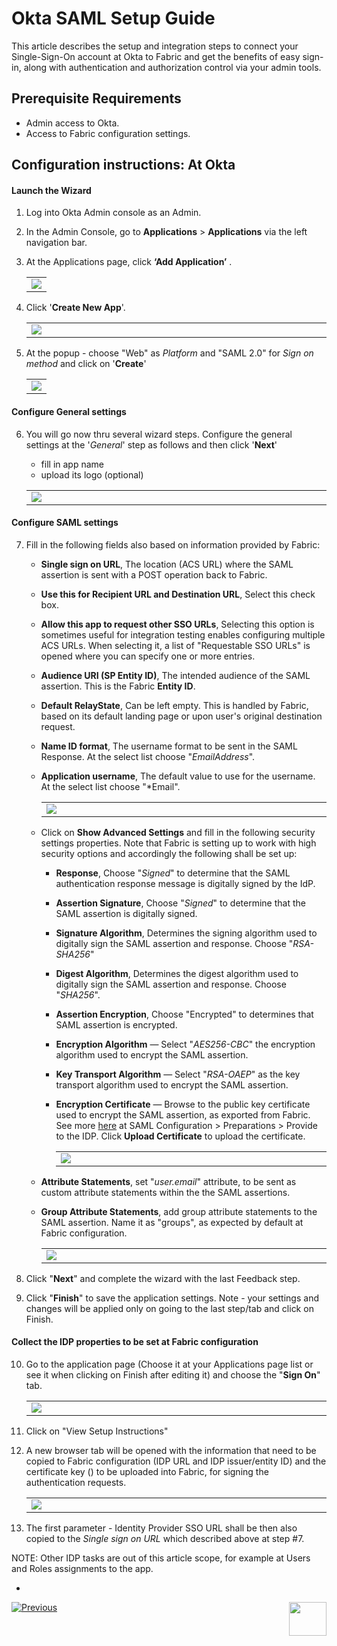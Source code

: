 # Okta SAML Setup Guide

This article describes the setup and integration steps to connect your Single-Sign-On account at Okta to Fabric and get the benefits of easy sign-in, along with authentication and authorization control via your admin tools.

## Prerequisite Requirements

- Admin access to Okta.
- Access to Fabric configuration settings.

## Configuration instructions: At Okta

#### Launch the Wizard

1. Log into Okta Admin console as an Admin. 

2. In the Admin Console, go to **Applications** > **Applications** via the left navigation bar.

3. At the Applications page, click **‘Add Application’** .

   <table>
   <tbody>
   <tr>
   	<td >
       <img src="images/15_okta1.png">
       </td>
   </tr>
   </tbody>
   </table>

   

4. Click '**Create New App**'.

   <table>
   <tbody>
   <tr>
   	<td width="700pxl">
       <img src="images/15_okta2.png">
       </td>
   </tr>
   </tbody>
   </table>

5. At the popup - choose "Web" as *Platform* and "SAML 2.0" for *Sign on method* and click on '**Create**'

   <table>
   <tbody>
   <tr>
   	<td>
       <img src="images/15_okta3.jpg">
       </td>
   </tr>
   </tbody>
   </table>

   

#### Configure General settings

6. You will go now thru several wizard steps. Configure the general settings at the '*General*' step as follows and then click '**Next**'

   - fill in app name 
   - upload its logo (optional) 

   <table>
   <tbody>
   <tr>
   	<td width="700pxl">
       <img src="images/15_okta4.jpg">
       </td>
   </tr>
   </tbody>
   </table>



#### Configure SAML settings

7. Fill in the following fields also based on information provided by Fabric:

   - **Single sign on URL**, The location (ACS URL) where the SAML assertion is sent with a POST operation back to Fabric.

   - **Use this for Recipient URL and Destination URL**, Select this check box.

   - **Allow this app to request other SSO URLs**, Selecting this option is sometimes useful for integration testing enables configuring multiple ACS URLs. When selecting it, a list of "Requestable SSO URLs" is opened where you can specify one or more entries. 

   - **Audience URI (SP Entity ID)**, The intended audience of the SAML assertion. This is the Fabric **Entity ID**.

   - **Default RelayState**, Can be left empty. This is handled by Fabric, based on its default landing page or upon user's original destination request.

   - **Name ID format**, The username format to be sent in the SAML Response. At the select list choose "*EmailAddress*".

   - **Application username**, The default value to use for the username. At the select list choose "*Email".

     <table>
     <tbody>
     <tr>
     	<td width="700pxl">
         <img src="images/15_okta5.jpg">
         </td>
     </tr>
     </tbody>
     </table>

     

   - Click on **Show Advanced Settings** and fill in the following security settings properties. Note that Fabric is setting up to work with high security options and accordingly the following shall be set up:

     - **Response**, Choose "*Signed*" to determine that the SAML authentication response message is digitally signed by the IdP.

     - **Assertion Signature**, Choose "*Signed*" to determine that the SAML assertion is digitally signed.

     - **Signature Algorithm**, Determines the signing algorithm used to digitally sign the SAML assertion and response. Choose "*RSA-SHA256*"

     - **Digest Algorithm**, Determines the digest algorithm used to digitally sign the SAML assertion and response. Choose "*SHA256*".

     - **Assertion Encryption**, Choose "Encrypted" to determines that SAML assertion is encrypted. 

     - **Encryption Algorithm** — Select "*AES256-CBC*" the encryption algorithm used to encrypt the SAML assertion.

     - **Key Transport Algorithm** — Select "*RSA-OAEP*" as the key transport algorithm used to encrypt the SAML assertion.

     - **Encryption Certificate** — Browse to the public key certificate used to encrypt the SAML assertion, as exported from Fabric. See more  [here](/articles/26_fabric_security/13_user_IAM_configiration.md#saml-configuration) at SAML Configuration > Preparations > Provide to the IDP. Click **Upload Certificate** to upload the certificate.

       <table>
       <tbody>
       <tr>
       	<td width="700pxl">
           <img src="images/15_okta6.jpg">
           </td>
       </tr>
       </tbody>
       </table>

   - **Attribute Statements**, set "*user.email*" attribute, to be sent as custom attribute statements within the the SAML assertions.

   - **Group Attribute Statements**, add group attribute statements to the SAML assertion. Name it as "groups", as expected by default at Fabric configuration. 

     <table><tbody><tr>    <td width="700pxl">    <img src="images/15_okta7.png">    </td></tr></tbody></table>

     

8.  Click "**Next**" and complete the wizard with the last Feedback step.
9. Click "**Finish**" to save the application settings. Note - your settings and changes will be applied only on going to the last step/tab and click on Finish.



#### Collect the IDP properties to be set at Fabric configuration

10. Go to the application page (Choose it at your Applications page list or see it when clicking on Finish after editing it) and choose the "**Sign On**" tab.

    <table><tbody><tr>    <td width="700pxl">    <img src="images/15_okta8.jpg">    </td></tr></tbody></table>

11. Click on "View Setup Instructions"

12. A new browser tab will be opened with the information that need to be copied to Fabric configuration (IDP URL and IDP issuer/entity ID) and the certificate key () to be uploaded into Fabric, for signing the authentication requests.

     <table><tbody><tr>    <td width="700pxl">    <img src="images/15_okta9.jpg">    </td></tr></tbody></table>

13. The first parameter - Identity Provider SSO URL shall be then also copied to the *Single sign on URL* which described above at step #7.



NOTE: Other IDP tasks are out of this article scope, for example at Users and Roles assignments to the app.

- 

[![Previous](/articles/images/Previous.png)](/articles/26_fabric_security/14_user_IAM_SAML_Azure_AD_setup.md)[<img align="right" width="60" height="54" src="/articles/images/Next.png">](/articles/26_fabric_security/16_user_IAM_auditing.md)

